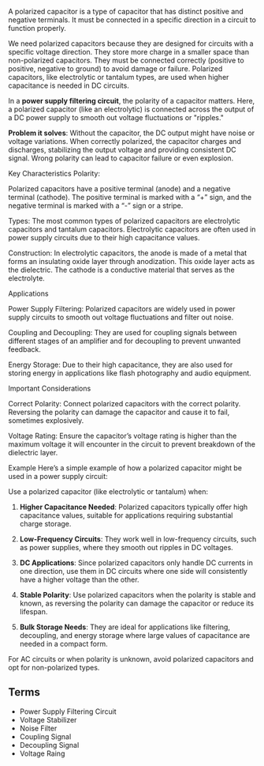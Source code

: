 A polarized capacitor is a type of capacitor that has distinct positive and negative terminals. It must be connected in a specific direction in a circuit to function properly.

We need polarized capacitors because they are designed for circuits with a specific voltage direction. They store more charge in a smaller space than non-polarized capacitors. They must be connected correctly (positive to positive, negative to ground) to avoid damage or failure. Polarized capacitors, like electrolytic or tantalum types, are used when higher capacitance is needed in DC circuits.

In a **power supply filtering circuit**, the polarity of a capacitor matters. Here, a polarized capacitor (like an electrolytic) is connected across the output of a DC power supply to smooth out voltage fluctuations or "ripples."

**Problem it solves**: Without the capacitor, the DC output might have noise or voltage variations. When correctly polarized, the capacitor charges and discharges, stabilizing the output voltage and providing consistent DC signal. Wrong polarity can lead to capacitor failure or even explosion.

Key Characteristics
Polarity:

Polarized capacitors have a positive terminal (anode) and a negative terminal (cathode). The positive terminal is marked with a “+” sign, and the negative terminal is marked with a “-” sign or a stripe.

Types:
The most common types of polarized capacitors are electrolytic capacitors and tantalum capacitors. Electrolytic capacitors are often used in power supply circuits due to their high capacitance values.

Construction:
In electrolytic capacitors, the anode is made of a metal that forms an insulating oxide layer through anodization. This oxide layer acts as the dielectric. The cathode is a conductive material that serves as the electrolyte.

Applications

Power Supply Filtering:
Polarized capacitors are widely used in power supply circuits to smooth out voltage fluctuations and filter out noise.

Coupling and Decoupling:
They are used for coupling signals between different stages of an amplifier and for decoupling to prevent unwanted feedback.

Energy Storage:
Due to their high capacitance, they are also used for storing energy in applications like flash photography and audio equipment.

Important Considerations

Correct Polarity:
Connect polarized capacitors with the correct polarity. Reversing the polarity can damage the capacitor and cause it to fail, sometimes explosively.

Voltage Rating:
Ensure the capacitor’s voltage rating is higher than the maximum voltage it will encounter in the circuit to prevent breakdown of the dielectric layer.

Example
Here’s a simple example of how a polarized capacitor might be used in a power supply circuit:

Use a polarized capacitor (like electrolytic or tantalum) when:

1. **Higher Capacitance Needed**: Polarized capacitors typically offer high capacitance values, suitable for applications requiring substantial charge storage.

2. **Low-Frequency Circuits**: They work well in low-frequency circuits, such as power supplies, where they smooth out ripples in DC voltages.

3. **DC Applications**: Since polarized capacitors only handle DC currents in one direction, use them in DC circuits where one side will consistently have a higher voltage than the other.

4. **Stable Polarity**: Use polarized capacitors when the polarity is stable and known, as reversing the polarity can damage the capacitor or reduce its lifespan.

5. **Bulk Storage Needs**: They are ideal for applications like filtering, decoupling, and energy storage where large values of capacitance are needed in a compact form. 

For AC circuits or when polarity is unknown, avoid polarized capacitors and opt for non-polarized types.

## Terms

- Power Supply Filtering Circuit
- Voltage Stabilizer
- Noise Filter
- Coupling Signal
- Decoupling Signal
- Voltage Raing
